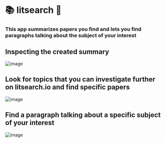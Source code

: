 # 📚 litsearch 📖

### This app summarizes papers you find and lets you find paragraphs talking about the subject of your interest  

## Inspecting the created summary
![image](https://user-images.githubusercontent.com/112652713/225138177-1d929bca-4ea4-4f32-b70e-fcf2a23a9ba3.png)

## Look for topics that you can investigate further on litsearch.io and find specific papers
![image](https://user-images.githubusercontent.com/112652713/225138626-ad3c6c35-c228-4ac0-9687-84bcd30e91e3.png)

## Find a paragraph talking about a specific subject of your interest
![image](https://user-images.githubusercontent.com/112652713/225139160-7c798a51-14f5-4e44-a420-822c3d101f69.png)
